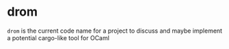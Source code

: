 # drom

`drom` is the current code name for a project to discuss and maybe implement a potential cargo-like tool for OCaml